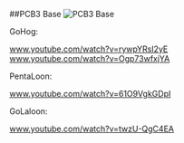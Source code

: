 ##PCB3 Base
![PCB3 Base](http://www.onehiveclan.com/uploads/2/8/8/6/28864503/6487746_orig.png)

GoHog:

www.youtube.com/watch?v=rywpYRsI2yE  
www.youtube.com/watch?v=Ogp73wfxjYA  

PentaLoon:

www.youtube.com/watch?v=61O9VgkGDpI

GoLaloon:

www.youtube.com/watch?v=twzU-QgC4EA
